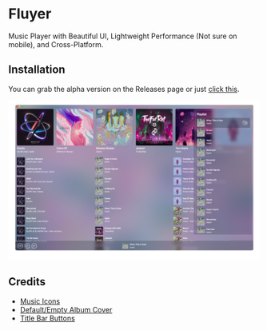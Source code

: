 # Fluyer
Music Player with Beautiful UI, Lightweight Performance (Not sure on mobile), and Cross-Platform.

## Installation
You can grab the alpha version on the Releases page or just [click this](https://github.com/alvindimas05/Fluyer/releases/tag/v0.0.1-alpha).

![Preview App](preview.png)

## Credits
- [Music Icons](https://www.flaticon.com/packs/music-249)
- [Default/Empty Album Cover](https://www.freepik.com/free-vector/music-notes-rainbow-colourful-with-vinyl-record-white-backgro_24459713.htm)
- [Title Bar Buttons](https://www.flaticon.com/authors/sonnycandra)

